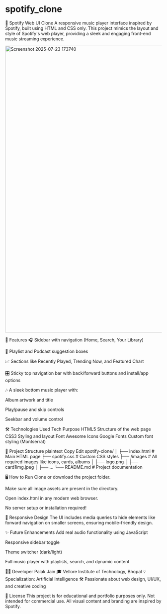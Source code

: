 # spotify_clone

🎵 Spotify Web UI Clone
A responsive music player interface inspired by Spotify, built using HTML and CSS only. This project mimics the layout and style of Spotify's web player, providing a sleek and engaging front-end music streaming experience.

<img width="1891" height="922" alt="Screenshot 2025-07-23 173740" src="https://github.com/user-attachments/assets/3a28e734-4fdd-4b0e-8a18-ee9b02194611" />


🚀 Features
🎧 Sidebar with navigation (Home, Search, Your Library)

🧩 Playlist and Podcast suggestion boxes

📈 Sections like Recently Played, Trending Now, and Featured Chart

🎛️ Sticky top navigation bar with back/forward buttons and install/app options

🎶 A sleek bottom music player with:

Album artwork and title

Play/pause and skip controls

Seekbar and volume control

🛠️ Technologies Used
Tech	Purpose
HTML5	Structure of the web page
CSS3	Styling and layout
Font Awesome	Icons
Google Fonts	Custom font styling (Montserrat)

📁 Project Structure
plaintext
Copy
Edit
spotify-clone/
│
├── index.html          # Main HTML page
├── spotify.css         # Custom CSS styles
├── /images             # All required images like icons, cards, albums
│   ├── logo.png
│   ├── card1img.jpeg
│   ├── ...
└── README.md           # Project documentation

🖥️ How to Run
Clone or download the project folder.

Make sure all image assets are present in the directory.

Open index.html in any modern web browser.

No server setup or installation required!

📌 Responsive Design
The UI includes media queries to hide elements like forward navigation on smaller screens, ensuring mobile-friendly design.

✨ Future Enhancements
Add real audio functionality using JavaScript

Responsive sidebar toggle

Theme switcher (dark/light)

Full music player with playlists, search, and dynamic content

🙋‍♀️ Developer
Palak Jain
🎓 Vellore Institute of Technology, Bhopal
💡 Specialization: Artificial Intelligence
🛠 Passionate about web design, UI/UX, and creative coding

📄 License
This project is for educational and portfolio purposes only. Not intended for commercial use. All visual content and branding are inspired by Spotify.
